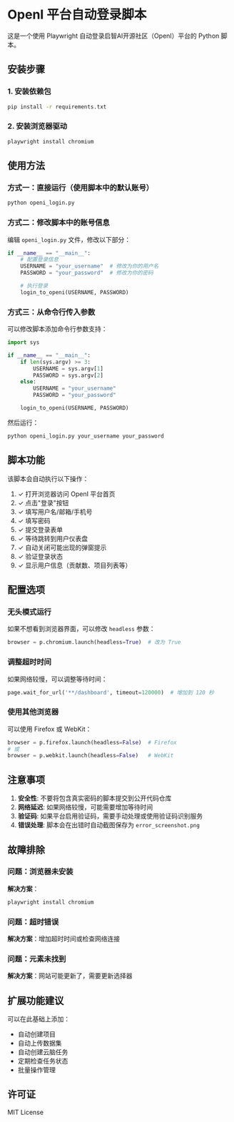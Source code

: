 # OpenI 平台自动登录脚本

这是一个使用 Playwright 自动登录启智AI开源社区（OpenI）平台的 Python 脚本。

## 安装步骤

### 1. 安装依赖包

```bash
pip install -r requirements.txt
```

### 2. 安装浏览器驱动

```bash
playwright install chromium
```

## 使用方法

### 方式一：直接运行（使用脚本中的默认账号）

```bash
python openi_login.py
```

### 方式二：修改脚本中的账号信息

编辑 `openi_login.py` 文件，修改以下部分：

```python
if __name__ == "__main__":
    # 配置登录信息
    USERNAME = "your_username"  # 修改为你的用户名
    PASSWORD = "your_password"  # 修改为你的密码

    # 执行登录
    login_to_openi(USERNAME, PASSWORD)
```

### 方式三：从命令行传入参数

可以修改脚本添加命令行参数支持：

```python
import sys

if __name__ == "__main__":
    if len(sys.argv) >= 3:
        USERNAME = sys.argv[1]
        PASSWORD = sys.argv[2]
    else:
        USERNAME = "your_username"
        PASSWORD = "your_password"

    login_to_openi(USERNAME, PASSWORD)
```

然后运行：
```bash
python openi_login.py your_username your_password
```

## 脚本功能

该脚本会自动执行以下操作：

1. ✓ 打开浏览器访问 OpenI 平台首页
2. ✓ 点击"登录"按钮
3. ✓ 填写用户名/邮箱/手机号
4. ✓ 填写密码
5. ✓ 提交登录表单
6. ✓ 等待跳转到用户仪表盘
7. ✓ 自动关闭可能出现的弹窗提示
8. ✓ 验证登录状态
9. ✓ 显示用户信息（贡献数、项目列表等）

## 配置选项

### 无头模式运行

如果不想看到浏览器界面，可以修改 `headless` 参数：

```python
browser = p.chromium.launch(headless=True)  # 改为 True
```

### 调整超时时间

如果网络较慢，可以调整等待时间：

```python
page.wait_for_url('**/dashboard', timeout=120000)  # 增加到 120 秒
```

### 使用其他浏览器

可以使用 Firefox 或 WebKit：

```python
browser = p.firefox.launch(headless=False)  # Firefox
# 或
browser = p.webkit.launch(headless=False)   # WebKit
```

## 注意事项

1. **安全性**: 不要将包含真实密码的脚本提交到公开代码仓库
2. **网络延迟**: 如果网络较慢，可能需要增加等待时间
3. **验证码**: 如果平台启用验证码，需要手动处理或使用验证码识别服务
4. **错误处理**: 脚本会在出错时自动截图保存为 `error_screenshot.png`

## 故障排除

### 问题：浏览器未安装

**解决方案**：
```bash
playwright install chromium
```

### 问题：超时错误

**解决方案**：增加超时时间或检查网络连接

### 问题：元素未找到

**解决方案**：网站可能更新了，需要更新选择器

## 扩展功能建议

可以在此基础上添加：

- 自动创建项目
- 自动上传数据集
- 自动创建云脑任务
- 定期检查任务状态
- 批量操作管理

## 许可证

MIT License
